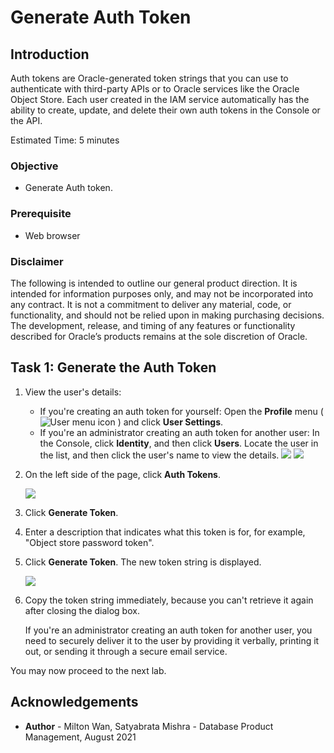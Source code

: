 # Generate Auth Token #

## Introduction

Auth tokens are Oracle-generated token strings that you can use to authenticate with third-party APIs or to Oracle services like the Oracle Object Store. Each user created in the IAM service automatically has the ability to create, update, and delete their own auth tokens in the Console or the API.

Estimated Time: 5 minutes

### Objective

* Generate Auth token.

### Prerequisite

* Web browser

### Disclaimer
The following is intended to outline our general product direction. It is intended for information purposes only, and may not be incorporated into any contract. It is not a commitment to deliver any material, code, or functionality, and should not be relied upon in making purchasing decisions. The development, release, and timing of any features or functionality described for Oracle’s products remains at the sole discretion of Oracle.


## Task 1: Generate the Auth Token ##



1.  View the user's details:
    - If you're creating an auth token for yourself: Open the **Profile** menu ( ![User menu icon](./images/usermenu.png) ) and click **User Settings**.
    - If you're an administrator creating an auth token for another user: In the Console, click **Identity**, and then click **Users**. Locate the user in the list, and then click the user's name to view the details. ![](./images/user-profile-icon.png) ![](./images/user-settings.png)

2.  On the left side of the page, click **Auth Tokens**.

      ![](./images/generate-token.png)

3.  Click **Generate Token**.

4.  Enter a description that indicates what this token is for, for example, "Object store password token".

5.  Click **Generate Token**.
    The new token string is displayed.

      ![](./images/copy-token.PNG)

6. Copy the token string immediately, because you can't retrieve it again after closing the dialog box.

    If you're an administrator creating an auth token for another user, you need to securely deliver it to the user by providing it verbally, printing it out, or sending it through a secure email service.

  You may now proceed to the next lab.

## Acknowledgements ##

- **Author** - Milton Wan, Satyabrata Mishra - Database Product Management, August 2021
